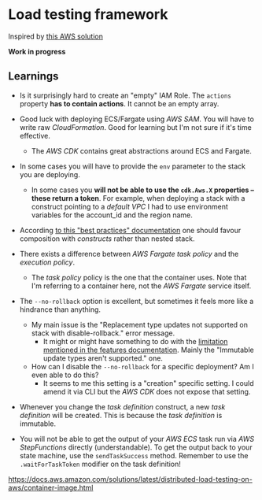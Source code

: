 # Load testing framework

Inspired by [this AWS solution](https://aws.amazon.com/solutions/implementations/distributed-load-testing-on-aws/)

**Work in progress**

## Learnings

- Is it surprisingly hard to create an "empty" IAM Role.
  The `actions` property **has to contain actions**. It cannot be an empty array.

- Good luck with deploying ECS/Fargate using _AWS SAM_. You will have to write raw _CloudFormation_. Good for learning but I'm not sure if it's time effective.

  - The _AWS CDK_ contains great abstractions around ECS and Fargate.

- In some cases you will have to provide the `env` parameter to the stack you are deploying.

  - In some cases you **will not be able to use the `cdk.Aws.X` properties – these return a token**.
    For example, when deploying a stack with a construct pointing to a _default VPC_ I had to use environment variables for the account_id and the region name.

- According [to this "best practices" documentation](https://docs.aws.amazon.com/cdk/latest/guide/best-practices.html#best-practices-constructs) one should favour composition with _constructs_ rather than nested stack.

- There exists a difference between _AWS Fargate_ _task policy_ and the _execution policy_.

  - The _task policy_ policy is the one that the container uses. Note that I'm referring to a container here, not the _AWS Fargate_ service itself.

- The `--no-rollback` option is excellent, but sometimes it feels more like a hindrance than anything.

  - My main issue is the "Replacement type updates not supported on stack with disable-rollback." error message.
    - It might or might have something to do with the [limitation mentioned in the features documentation](https://docs.aws.amazon.com/AWSCloudFormation/latest/UserGuide/stack-failure-options.html). Mainly the "Immutable update types aren't supported." one.
  - How can I disable the `--no-rollback` for a specific deployment? Am I even able to do this?
    - It seems to me this setting is a "creation" specific setting. I could amend it via CLI but the _AWS CDK_ does not expose that setting.

- Whenever you change the _task definition_ construct, a new _task definition_ will be created. This is because the _task definition_ is immutable.

- You will not be able to get the output of your _AWS ECS_ task run via _AWS StepFunctions_ directly (understandable).
  To get the output back to your state machine, use the `sendTaskSuccess` method. Remember to use the `.waitForTaskToken` modifier on the task definition!

https://docs.aws.amazon.com/solutions/latest/distributed-load-testing-on-aws/container-image.html
